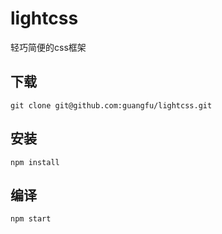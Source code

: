 # lightcss
轻巧简便的css框架

## 下载

`git clone git@github.com:guangfu/lightcss.git`

## 安装

`npm install`

## 编译

`npm start`